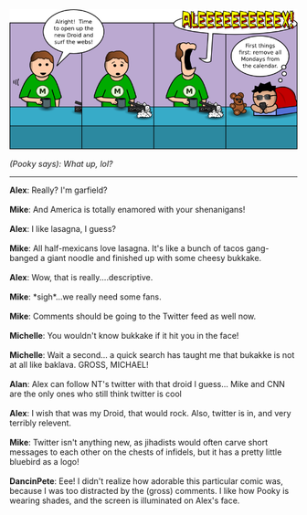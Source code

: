 <!--
.. title: Of Droids and Lasagna
.. slug: of-droids-and-lasagna
.. date: 2010/04/12 00:00:00
.. tags: 
.. link: 
.. description: 
-->

<a href='of-droids-and-lasagna.html' title='View comments'>
<img class='comic' src='../assets/comics/20100412.png' />
</a>

<em>(Pooky says): What up, lol?</em>

<!-- TEASER_END -->
<hr />

<div class='comments'>
<b>Alex</b>: Really? I'm garfield?<br /><br />
<b>Mike</b>: And America is totally enamored with your shenanigans!<br /><br />
<b>Alex</b>: I like lasagna, I guess?<br /><br />
<b>Mike</b>: All half-mexicans love lasagna.  It's like a bunch of tacos gang-banged a giant noodle and finished up with some cheesy bukkake.<br /><br />
<b>Alex</b>: Wow, that is really....descriptive.<br /><br />
<b>Mike</b>: *sigh*...we really need some fans.<br /><br />
<b>Mike</b>: Comments should be going to the Twitter feed as well now.<br /><br />
<b>Michelle</b>: You wouldn't know bukkake if it hit you in the face!<br /><br />
<b>Michelle</b>: Wait a second... a quick search has taught me that bukakke is not at all like baklava. GROSS, MICHAEL!<br /><br />
<b>Alan</b>: Alex can follow NT's twitter with that droid I guess... Mike and CNN are the only ones who still think twitter is cool<br /><br />
<b>Alex</b>: I wish that was my Droid, that would rock. Also, twitter is in, and very terribly relevent. <br /><br />
<b>Mike</b>: Twitter isn't anything new, as jihadists would often carve short messages to each other on the chests of infidels, but it has a pretty little bluebird as a logo!<br /><br />
<b>DancinPete</b>: Eee! I didn't realize how adorable this particular comic was, because I was too distracted by the (gross) comments. I like how Pooky is wearing shades, and the screen is illuminated on Alex's face.   <br /><br />
</div>

